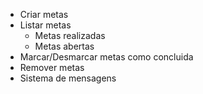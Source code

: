 - Criar metas
- Listar metas
    - Metas realizadas
    - Metas abertas
- Marcar/Desmarcar metas como concluida
- Remover metas
- Sistema de mensagens
